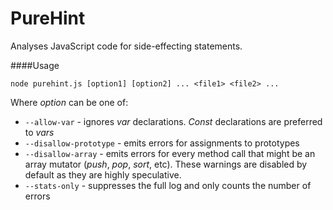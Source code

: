 PureHint
========

Analyses JavaScript code for side-effecting statements.

####Usage

`node purehint.js [option1] [option2] ... <file1> <file2> ...`

Where *option* can be one of:

 + `--allow-var` - ignores *var* declarations. *Const* declarations are preferred to *vars*
 + `--disallow-prototype` - emits errors for assignments to prototypes
 + `--disallow-array` - emits errors for every method call that might be an array mutator (*push*, *pop*, *sort*, etc).
 These warnings are disabled by default as they are highly speculative.
 + `--stats-only` - suppresses the full log and only counts the number of errors